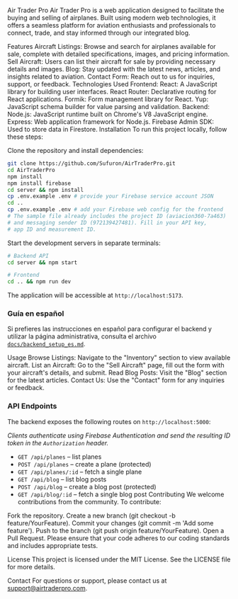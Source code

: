 Air Trader Pro
Air Trader Pro is a web application designed to facilitate the buying and selling of airplanes. Built using modern web technologies, it offers a seamless platform for aviation enthusiasts and professionals to connect, trade, and stay informed through our integrated blog.

Features
Aircraft Listings: Browse and search for airplanes available for sale, complete with detailed specifications, images, and pricing information.
Sell Aircraft: Users can list their aircraft for sale by providing necessary details and images.
Blog: Stay updated with the latest news, articles, and insights related to aviation.
Contact Form: Reach out to us for inquiries, support, or feedback.
Technologies Used
Frontend:
React: A JavaScript library for building user interfaces.
React Router: Declarative routing for React applications.
Formik: Form management library for React.
Yup: JavaScript schema builder for value parsing and validation.
Backend:
Node.js: JavaScript runtime built on Chrome's V8 JavaScript engine.
Express: Web application framework for Node.js.
Firebase Admin SDK: Used to store data in Firestore.
Installation
To run this project locally, follow these steps:

Clone the repository and install dependencies:

```bash
git clone https://github.com/Sufuron/AirTraderPro.git
cd AirTraderPro
npm install
npm install firebase
cd server && npm install
cp .env.example .env # provide your Firebase service account JSON
cd ..
cp .env.example .env # add your Firebase web config for the frontend
# The sample file already includes the project ID (aviacion360-7a463)
# and messaging sender ID (972139427481). Fill in your API key,
# app ID and measurement ID.
```

Start the development servers in separate terminals:

```bash
# Backend API
cd server && npm start

# Frontend
cd .. && npm run dev
```

The application will be accessible at `http://localhost:5173`.

### Guía en español

Si prefieres las instrucciones en español para configurar el backend y utilizar
la página administrativa, consulta el archivo
[`docs/backend_setup_es.md`](docs/backend_setup_es.md).

Usage
Browse Listings: Navigate to the "Inventory" section to view available aircraft.
List an Aircraft: Go to the "Sell Aircraft" page, fill out the form with your aircraft's details, and submit.
Read Blog Posts: Visit the "Blog" section for the latest articles.
Contact Us: Use the "Contact" form for any inquiries or feedback.

### API Endpoints

The backend exposes the following routes on `http://localhost:5000`:

*Clients authenticate using Firebase Authentication and send the resulting ID token in the `Authorization` header.*

- `GET /api/planes` – list planes
- `POST /api/planes` – create a plane (protected)
- `GET /api/planes/:id` – fetch a single plane
- `GET /api/blog` – list blog posts
- `POST /api/blog` – create a blog post (protected)
- `GET /api/blog/:id` – fetch a single blog post
Contributing
We welcome contributions from the community. To contribute:

Fork the repository.
Create a new branch (git checkout -b feature/YourFeature).
Commit your changes (git commit -m 'Add some feature').
Push to the branch (git push origin feature/YourFeature).
Open a Pull Request.
Please ensure that your code adheres to our coding standards and includes appropriate tests.

License
This project is licensed under the MIT License. See the LICENSE file for more details.

Contact
For questions or support, please contact us at support@airtraderpro.com.
